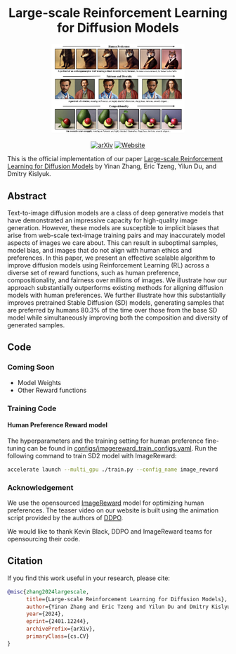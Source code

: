 <div align="center">

<!-- TITLE -->
# **Large-scale Reinforcement Learning for Diffusion Models**

<img src="https://github.com/pinterest/atg-research/blob/main/docs/rl-diffusion/static/rl_vis_progression/tasks_progression_teaser.png" width=60% height=60%>

[![arXiv](https://img.shields.io/badge/cs.LG-arXiv:2401.12244-b31b1b.svg)](https://arxiv.org/abs/2401.12244)
[![Website](https://img.shields.io/badge/🌎-Website-blue.svg)](https://pinterest.github.io/atg-research/rl-diffusion/)
</div>

This is the official implementation of our paper [Large-scale Reinforcement Learning for Diffusion Models](https://arxiv.org/abs/2401.12244) by Yinan Zhang, Eric Tzeng, Yilun Du, and Dmitry Kislyuk.


<!-- DESCRIPTION -->
## Abstract
Text-to-image diffusion models are a class of deep generative models that have demonstrated an impressive capacity for high-quality image generation. However, these models are susceptible to implicit biases that arise from web-scale text-image training pairs and may inaccurately model aspects of images we care about. This can result in suboptimal samples, model bias, and images that do not align with human ethics and preferences. In this paper, we present an effective scalable algorithm to improve diffusion models using Reinforcement Learning (RL) across a diverse set of reward functions, such as human preference, compositionality, and fairness over millions of images. We illustrate how our approach substantially outperforms existing methods for aligning diffusion models with human preferences. We further illustrate how this substantially improves pretrained Stable Diffusion (SD) models, generating samples that are preferred by humans 80.3% of the time over those from the base SD model while simultaneously improving both the composition and diversity of generated samples.

## Code

### Coming Soon
- Model Weights
- Other Reward functions


### Training Code


#### Human Preference Reward model
The hyperparameters and the training setting for human preference fine-tuning can be found in [configs/imagereward_train_configs.yaml](https://github.com/pinterest/atg-research/blob/main/joint-rl-diffusion/configs/imagereward_train_configs.yaml). Run the following command to train SD2 model with ImageReward: 


```bash
accelerate launch --multi_gpu ./train.py --config_name image_reward
```


### Acknowledgement

We use the opensourced [ImageReward](https://github.com/THUDM/ImageReward/tree/main) model for optimizing human preferences. The teaser video on our website is built using the animation script provided by the authors of [DDPO](https://github.com/jannerm/ddpo).

We would like to thank Kevin Black, DDPO and ImageReward teams for opensourcing their code.


## Citation

If you find this work useful in your research, please cite:

```bibtex
@misc{zhang2024largescale,
      title={Large-scale Reinforcement Learning for Diffusion Models}, 
      author={Yinan Zhang and Eric Tzeng and Yilun Du and Dmitry Kislyuk},
      year={2024},
      eprint={2401.12244},
      archivePrefix={arXiv},
      primaryClass={cs.CV}
}
```



